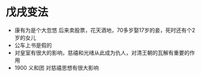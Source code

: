 # 戊戌变法
* 康有为是个大忽悠 后来卖股票，花天酒地，70多岁娶17岁的妾，死时还有个2岁的女儿
* 公车上书是假的
* 对皇室有很大的影响，慈禧和光绪从此成为仇人，对清王朝的瓦解有重要的作用
* 1900 义和团 对慈禧思想有很大影响